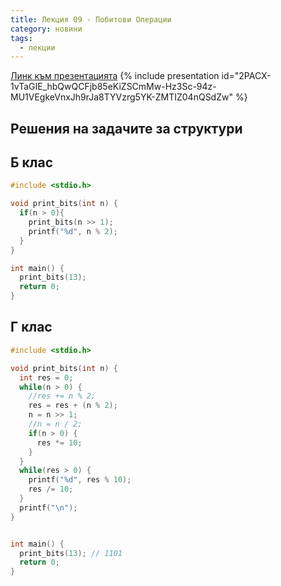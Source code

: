 ```yaml
---
title: Лекция 09 - Побитови Операции
category: новини
tags:
  - лекции
---
```


[Линк към презентацията](https://docs.google.com/presentation/d/1ij1HkFU2_bQ27GWmjIPhqjcpW1ncPwpKWun95uhi4dE/edit?usp=sharing)
{% include presentation id="2PACX-1vTaGIE_hbQwQCFjb85eKiZSCmMw-Hz3Sc-94z-MU1VEgkeVnxJh9rJa8TYVzrg5YK-ZMTIZ04nQSdZw" %}


## Решения на задачите за структури

## Б клас
```c
#include <stdio.h>

void print_bits(int n) {
  if(n > 0){
    print_bits(n >> 1);
    printf("%d", n % 2);
  }
}

int main() {
  print_bits(13);
  return 0;
}

```

## Г клас
```c
#include <stdio.h>

void print_bits(int n) {
  int res = 0;
  while(n > 0) {
    //res += n % 2;
    res = res + (n % 2);
    n = n >> 1;
    //n = n / 2;
    if(n > 0) {
      res *= 10;
    }
  }
  while(res > 0) {
    printf("%d", res % 10);
    res /= 10;
  }
  printf("\n");
}


int main() {
  print_bits(13); // 1101
  return 0;
}

```

